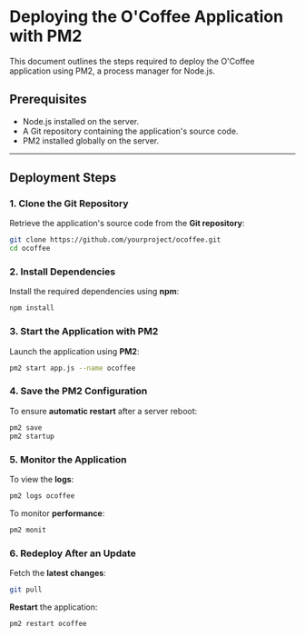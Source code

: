 
# Deploying the O'Coffee Application with PM2

This document outlines the steps required to deploy the O'Coffee application using PM2, a process manager for Node.js.

## **Prerequisites**

- Node.js installed on the server.
- A Git repository containing the application's source code.
- PM2 installed globally on the server.

---

## **Deployment Steps**

### 1. Clone the Git Repository

Retrieve the application's source code from the **Git repository**:

```bash
git clone https://github.com/yourproject/ocoffee.git
cd ocoffee
```

### 2. Install Dependencies

Install the required dependencies using **npm**:

```bash
npm install
```

### 3. Start the Application with PM2

Launch the application using **PM2**:

```bash
pm2 start app.js --name ocoffee
```

### 4. Save the PM2 Configuration

To ensure **automatic restart** after a server reboot:

```bash
pm2 save
pm2 startup
```

### 5. Monitor the Application

To view the **logs**:

```bash
pm2 logs ocoffee
```

To monitor **performance**:

```bash
pm2 monit
```

### 6. Redeploy After an Update

Fetch the **latest changes**:

```bash
git pull
```

**Restart** the application:

```bash
pm2 restart ocoffee
```
